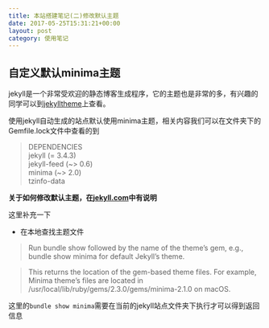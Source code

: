```yaml
---
title: 本站搭建笔记(二)修改默认主题
date: 2017-05-25T15:31:21+00:00
layout: post
category: 使用笔记
---
```

## 自定义默认minima主题

jekyll是一个非常受欢迎的静态博客生成程序，它的主题也是非常的多，有兴趣的同学可以到[jekylltheme](http://jekyllthemes.org)上查看。

使用jekyll自动生成的站点默认使用minima主题，相关内容我们可以在文件夹下的Gemfile.lock文件中查看的到

> DEPENDENCIES<br/>
  jekyll (= 3.4.3)<br/>
  jekyll-feed (~> 0.6)<br/>
  minima (~> 2.0)<br/>
  tzinfo-data<br/>

**关于如何修改默认主题，在[jekyll.com](https://jekyllrb.com/docs/themes/#overriding-theme-defaults)中有说明**

这里补充一下 

- 在本地查找主题文件

> Run bundle show followed by the name of the theme’s gem, e.g., bundle show minima for default Jekyll’s theme.
  
> This returns the location of the gem-based theme files. For example, Minima theme’s files are located in /usr/local/lib/ruby/gems/2.3.0/gems/minima-2.1.0 on macOS.

这里的`bundle show minima`需要在当前的jekyll站点文件夹下执行才可以得到返回信息
